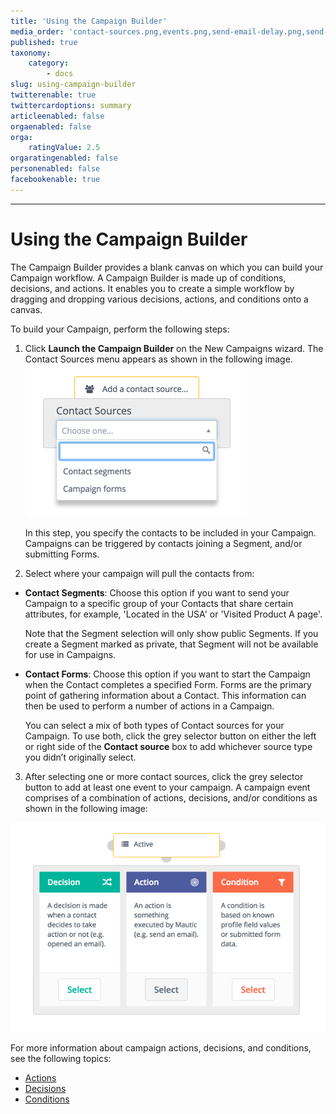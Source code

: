 ```yaml
---
title: 'Using the Campaign Builder'
media_order: 'contact-sources.png,events.png,send-email-delay.png,send-email-delay-nonaction.png,campaign-decisions.gif'
published: true
taxonomy:
    category:
        - docs
slug: using-campaign-builder
twitterenable: true
twittercardoptions: summary
articleenabled: false
orgaenabled: false
orga:
    ratingValue: 2.5
orgaratingenabled: false
personenabled: false
facebookenable: true
---
```


---------------------
# Using the Campaign Builder
The Campaign Builder provides a blank canvas on which you can build your Campaign workflow. A Campaign Builder is made up of conditions, decisions, and actions. It  enables you to create a simple workflow by dragging and dropping various decisions, actions, and conditions onto a canvas.


To build your Campaign, perform the following steps:

1. Click **Launch the Campaign Builder** on the New Campaigns wizard. The Contact Sources menu appears as shown in the following image.
![Screenshot of Contact Sources](contact-sources.png)

   In this step, you specify the contacts to be included in your Campaign. Campaigns can be triggered by contacts joining a Segment, and/or submitting Forms.

2. Select where your campaign will pull the contacts from: 

 - **Contact Segments**: Choose this option if you want to send your Campaign to a specific group of your Contacts that share certain attributes, for example, 'Located in the USA' or 'Visited Product A page'.
 
    Note that the Segment selection will only show public Segments. If you create a Segment marked as private, that Segment will not be available for use in Campaigns.

 - **Contact Forms**: Choose this option if you want to start the Campaign when the Contact completes a specified Form. Forms are the primary point of gathering information about a Contact. This information can then be used to perform a number of actions in a Campaign. 
 
   You can select a mix of both types of Contact sources for your Campaign. To use both, click the grey selector button on either the left or right side of the **Contact source** box to add whichever source type you didn’t originally select.

3. After selecting one or more contact sources, click the grey selector button to add at least one event to your campaign. A campaign event comprises of a combination of actions, decisions, and/or conditions as shown in the following image:


![](events.png)

For more information about campaign actions, decisions, and conditions, see the following topics:

 - [Actions][actions]
 - [Decisions][decisions]
 - [Conditions][conditions]



[actions]: </campaigns/using-campaign-builder/actions>
[decisions]: </campaigns/using-campaign-builder/decisions>
[Conditions]: </campaigns/using-campaign-builder/conditions>
